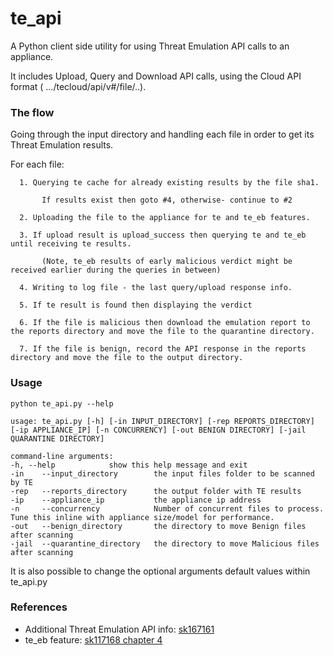 # te_api
A Python client side utility for using Threat Emulation API calls to an appliance.

It includes Upload, Query and Download API calls, using the Cloud API format ( …/tecloud/api/v#/file/..).

### The flow
Going through the input directory and handling each file in order to get its Threat Emulation results.

For each file:

      1. Querying te cache for already existing results by the file sha1.

           If results exist then goto #4, otherwise- continue to #2
    
      2. Uploading the file to the appliance for te and te_eb features.
    
      3. If upload result is upload_success then querying te and te_eb until receiving te results.

           (Note, te_eb results of early malicious verdict might be received earlier during the queries in between)
    
      4. Writing to log file - the last query/upload response info.
    
      5. If te result is found then displaying the verdict

      6. If the file is malicious then download the emulation report to the reports directory and move the file to the quarantine directory.

      7. If the file is benign, record the API response in the reports directory and move the file to the output directory.



### Usage
~~~~
python te_api.py --help

usage: te_api.py [-h] [-in INPUT_DIRECTORY] [-rep REPORTS_DIRECTORY] [-ip APPLIANCE_IP] [-n CONCURRENCY] [-out BENIGN DIRECTORY] [-jail QUARANTINE DIRECTORY]

command-line arguments:
-h, --help            show this help message and exit
-in    --input_directory        the input files folder to be scanned by TE
-rep   --reports_directory      the output folder with TE results
-ip    --appliance_ip           the appliance ip address
-n     --concurrency            Number of concurrent files to process. Tune this inline with appliance size/model for performance.
-out   --benign_directory       the directory to move Benign files after scanning
-jail  --quarantine_directory   the directory to move Malicious files after scanning

~~~~
It is also possible to change the optional arguments default values within te_api.py

### References
* Additional Threat Emulation API info: [sk167161](https://supportcenter.checkpoint.com/supportcenter/portal?eventSubmit_doGoviewsolutiondetails=&solutionid=sk167161)
* te_eb feature: [sk117168 chapter 4](https://supportcenter.checkpoint.com/supportcenter/portal?eventSubmit_doGoviewsolutiondetails=&solutionid=sk117168#New%20Public%20API%20Interface)
